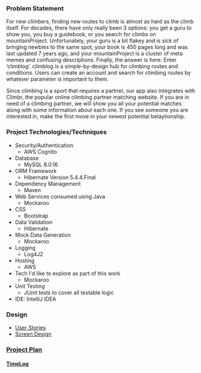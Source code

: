 ### Problem Statement

For new climbers, finding new routes to climb is almost as hard as the climb itself. For decades, there have only really been 3 options: you get a guru to show you, you buy a guidebook, or you search for climbs on mountainProject. Unfortunately, your guru is a bit flakey and is sick of bringing newbies to the same spot, your book is 450 pages long and was last updated 7 years ago, and your mountainProject is a cluster of meta memes and confusing descriptions. Finally, the answer is here: Enter ‘climblog’. climblog is a simple-by-design hub for climbing routes and conditions. Users can create an account and search for climbing routes by whatever parameter is important to them.

Since climbing is a sport that requires a partner, our app also integrates with Climbr, the popular online climbing partner matching website. If you are in need of a climbing partner, we will show you all your potential matches along with some information about each one. If you see someone you are interested in, make the first move in your newest potential belaytionship.

### Project Technologies/Techniques 
* Security/Authentication
  * AWS Cognito
* Database
  * MySQL 8.0.16
* ORM Framework
  * Hibernate Version 5.4.4.Final
* Dependency Management
  * Maven
* Web Services consumed using Java
  * Mockaroo
* CSS 
  * Bootstrap
* Data Validation
  * Hibernate
* Mock Data Generation
  * Mockaroo 
* Logging
  * Log4J2
* Hosting
  * AWS
* Tech I'd like to explore as part of this work
  * Mockaroo
* Unit Testing
  * JUnit tests to cover all testable logic
* IDE: IntelliJ IDEA

### Design

* [User Stories](DesignDocuments/userStories.md)
* [Screen Design](DesignDocuments/wireframes/)


### [Project Plan](ProjectPlan.md)
#### [TimeLog](timeLog.md)
